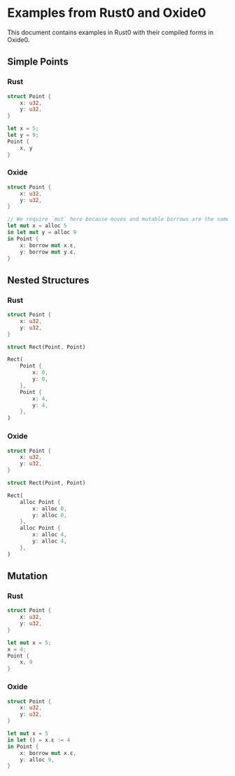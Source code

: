 # Examples from Rust0 and Oxide0

This document contains examples in Rust0 with their compiled forms in Oxide0.

## Simple Points

### Rust

```rust
struct Point {
    x: u32,
    y: u32,
}

let x = 5;
let y = 9;
Point {
    x, y
}
```

### Oxide

```rust
struct Point {
    x: u32,
    y: u32,
}

// We require `mut` here because moves and mutable borrows are the same.
let mut x = alloc 5
in let mut y = alloc 9
in Point {
    x: borrow mut x.ε,
    y: borrow mut y.ε,
}
```

## Nested Structures

### Rust

```rust
struct Point {
    x: u32,
    y: u32,
}

struct Rect(Point, Point)

Rect(
    Point {
        x: 0,
        y: 0,
    },
    Point {
        x: 4,
        y: 4,
    },
)
```

### Oxide 

```rust
struct Point {
    x: u32,
    y: u32,
}

struct Rect(Point, Point)

Rect(
    alloc Point {
        x: alloc 0,
        y: alloc 0,
    },
    alloc Point {
        x: alloc 4,
        y: alloc 4,
    },
)
```

## Mutation

### Rust

```rust
struct Point {
    x: u32,
    y: u32,
}

let mut x = 5;
x = 4;
Point {
    x, 9
}
```

### Oxide

```rust
struct Point {
    x: u32,
    y: u32,
}

let mut x = 5
in let () = x.ε := 4
in Point {
    x: borrow mut x.ε,
    y: alloc 9,
}
```
